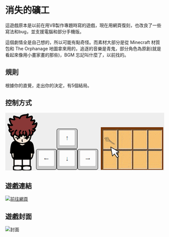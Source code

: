 
# 消失的礦工

這遊戲原本是以前在用VB製作專題時寫的遊戲，現在用網頁復刻，也改良了一些寫法和bug，並支援電腦和部分手機版。

這個劇情全是自己想的，所以可能有點奇怪。而素材大部分是從 Minecraft 材質包和 The Orphanage 地圖拿來用的，追逐的音樂是青鬼，部分角色為原創(就是看起來像用小畫家畫的那些)，BGM 忘記叫什麼了，以前找的。

## 規則

根據你的直覺，走出你的決定，有5個結局。

## 控制方式

![控制方式](images/control.png)

## 遊戲連結

[![前往網頁](https://github.com/wuilliam104286/image_saves/raw/master/img/button/btn-web-black-ch.png "前往網頁")](https://micr0dust.github.io/SuperTNT_story_mode/)

## 遊戲封面

![封面](https://truth.bahamut.com.tw/s01/202006/75851b0fa90823dfe4ea71db4c0148fb.JPG?w=1000)
